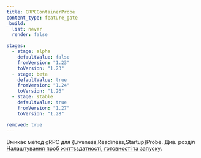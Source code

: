 ```yaml
---
title: GRPCContainerProbe
content_type: feature_gate
_build:
  list: never
  render: false

stages:
  - stage: alpha 
    defaultValue: false
    fromVersion: "1.23"
    toVersion: "1.23"
  - stage: beta 
    defaultValue: true
    fromVersion: "1.24"
    toVersion: "1.26"    
  - stage: stable
    defaultValue: true
    fromVersion: "1.27"
    toVersion: "1.28"    

removed: true  
---
```

Вмикає метод gRPC для {Liveness,Readiness,Startup}Probe. Див. розділ [Налаштування проб життєздатності, готовності та запуску](/docs/tasks/configure-pod-container/configure-liveness-readiness-startup-probes/#define-a-grpc-liveness-probe).

